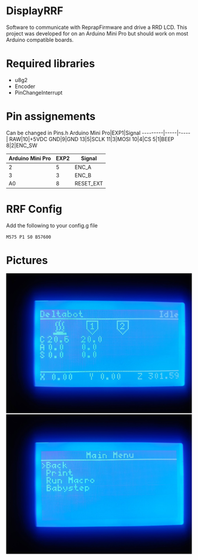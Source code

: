 # DisplayRRF
Software to communicate with ReprapFirmware and drive a RRD LCD. This project was developed for on an Arduino Mini Pro but should work on most Arduino compatible boards.
# Required libraries
* u8g2
* Encoder
* PinChangeInterrupt
# Pin assignements
Can be changed in Pins.h
Arduino Mini Pro|EXP1|Signal
---------|-----|-----|
RAW|10|+5VDC
GND|9|GND
13|5|SCLK
11|3|MOSI
10|4|CS
5|1|BEEP
8|2|ENC_SW
		
Arduino Mini Pro|EXP2|Signal
---------|-----|-----|
2|5|ENC_A
3|3|ENC_B
A0|8|RESET_EXT
# RRF Config
Add the following to your config.g file

    M575 P1 S0 B57600
# Pictures
![mainscreen image](extra/mainscreen.jpg)
![mainmenu image](extra/mainmenu.jpg)